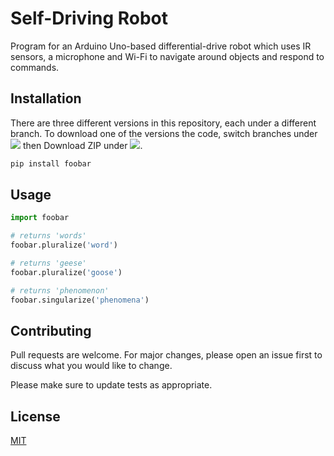 # Self-Driving Robot

Program for an Arduino Uno-based differential-drive robot which uses IR sensors, a microphone and Wi-Fi to navigate around objects and respond to commands.

## Installation

There are three different versions in this repository, each under a different branch. To download one of the versions the code, switch branches under <img src="https://img.shields.io/badge/-main-lightgrey.svg"/> then Download ZIP under <img src="https://img.shields.io/badge/-Code-brightgreen.svg"/>.


```bash
pip install foobar
```

## Usage

```python
import foobar

# returns 'words'
foobar.pluralize('word')

# returns 'geese'
foobar.pluralize('goose')

# returns 'phenomenon'
foobar.singularize('phenomena')
```

## Contributing
Pull requests are welcome. For major changes, please open an issue first to discuss what you would like to change.

Please make sure to update tests as appropriate.

## License
[MIT](https://choosealicense.com/licenses/mit/)